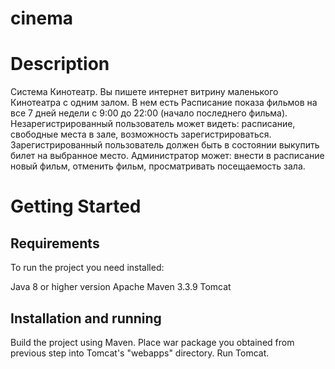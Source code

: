 # cinema
# Description
Система Кинотеатр. Вы пишете интернет витрину маленького Кинотеатра с одним залом. В нем есть Расписание показа фильмов на все 7 дней недели с 9:00 до 22:00 (начало последнего фильма). Незарегистрированный пользователь может видеть: расписание, свободные места в зале, возможность зарегистрироваться. Зарегистрированный пользователь должен быть в состоянии выкупить билет на выбранное место. Администратор может: внести в расписание новый фильм, отменить фильм, просматривать посещаемость зала.
# Getting Started
## Requirements
To run the project you need installed:

Java 8 or higher version
Apache Maven 3.3.9
Tomcat
## Installation and running
Build the project using Maven.
Place war package you obtained from previous step into Tomcat's "webapps" directory.
Run Tomcat.
